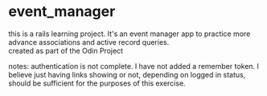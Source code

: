 # event_manager
this is a rails learning project.  It's an event manager app to practice more advance associations and active record queries.  
created as part of the Odin Project

notes: authentication is not complete.  I have not added a remember token.  I believe just having links showing or not, depending on logged in status, should be sufficient for the purposes of this exercise.  